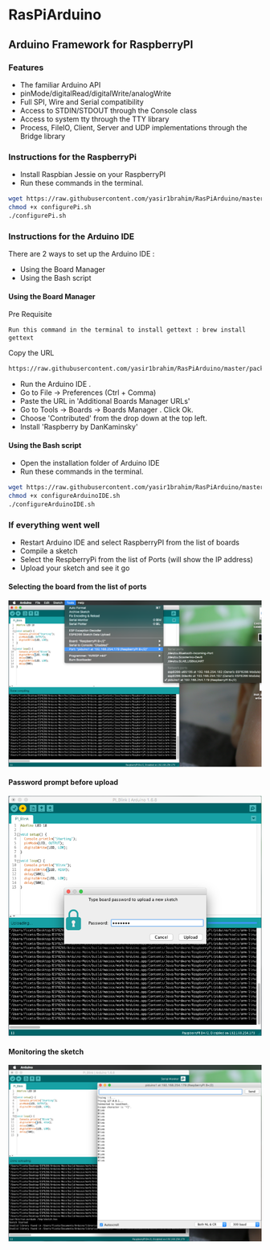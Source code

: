 # RasPiArduino

## Arduino Framework for RaspberryPI
### Features
- The familiar Arduino API
- pinMode/digitalRead/digitalWrite/analogWrite
- Full SPI, Wire and Serial compatibility
- Access to STDIN/STDOUT through the Console class
- Access to system tty through the TTY library
- Process, FileIO, Client, Server and UDP implementations through the Bridge library

### Instructions for the RaspberryPi
* Install Raspbian Jessie on your RaspberryPI
* Run these commands in the terminal.
```bash
wget https://raw.githubusercontent.com/yasir1brahim/RasPiArduino/master/scripts/configurePi.sh
chmod +x configurePi.sh
./configurePi.sh
```

### Instructions for the Arduino IDE
There are 2 ways to set up the Arduino IDE :

* Using the Board Manager
* Using the Bash script

#### Using the Board Manager
Pre Requisite
```
Run this command in the terminal to install gettext : brew install gettext
```
Copy the URL
```bash
https://raw.githubusercontent.com/yasir1brahim/RasPiArduino/master/package_raspberrypiOSx_index.json
```
* Run the Arduino IDE .
* Go to File -> Preferences (Ctrl + Comma)
* Paste the URL in 'Additional Boards Manager URLs'
* Go to Tools -> Boards -> Boards Manager . Click Ok.
* Choose 'Contributed' from the drop down at the top left.
* Install 'Raspberry by DanKaminsky'

#### Using the Bash script
* Open the installation folder of Arduino IDE
* Run these commands in the terminal.
```bash
wget https://raw.githubusercontent.com/yasir1brahim/RasPiArduino/master/scripts/configureArduinoIDE.sh
chmod +x configureArduinoIDE.sh
./configureArduinoIDE.sh
```
### If everything went well
* Restart Arduino IDE and select RaspberryPI from the list of boards
* Compile a sketch
* Select the RespberryPi from the list of Ports (will show the IP address)
* Upload your sketch and see it go

#### Selecting the board from the list of ports
![Select Pi Port](doc/pi_select.png)

#### Password prompt before upload
![Enter Pi Pass](doc/pi_pass.png)

#### Monitoring the sketch
![Sketch Monitor](doc/pi_monitor.png)
